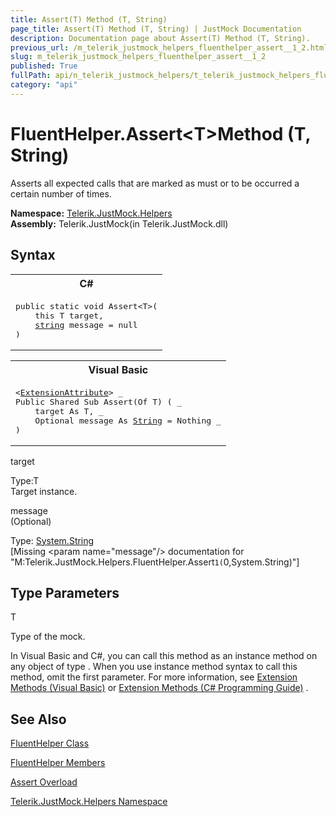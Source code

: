 ```yaml
---
title: Assert(T) Method (T, String)
page_title: Assert(T) Method (T, String) | JustMock Documentation
description: Documentation page about Assert(T) Method (T, String).
previous_url: /m_telerik_justmock_helpers_fluenthelper_assert__1_2.html
slug: m_telerik_justmock_helpers_fluenthelper_assert__1_2
published: True
fullPath: api/n_telerik_justmock_helpers/t_telerik_justmock_helpers_fluenthelper/methods_t_telerik_justmock_helpers_fluenthelper/overload_telerik_justmock_helpers_fluenthelper_assert/m_telerik_justmock_helpers_fluenthelper_assert__1_2
category: "api"
---
```


# FluentHelper.Assert&lt;T&gt;Method (T, String)



Asserts all expected calls that are marked as must or to be occurred a certain number of times.


 **Namespace:**  [Telerik.JustMock.Helpers](n_telerik_justmock_helpers) <br> **Assembly:** Telerik.JustMock(in Telerik.JustMock.dll)
## Syntax


<div id="syntaxCodeBlocks" class="code"><span codeLanguage="CSharp"><table><tr><th>C#</th></tr><tr><td><pre xml:space="preserve"><span class="keyword">public</span> <span class="keyword">static</span> <span class="keyword">void</span> <span class="identifier">Assert</span>&lt;T&gt;(
	<span class="keyword">this</span> T <span class="parameter">target</span>,
	<a href="https://msdn2.microsoft.com/en-us/library/s1wwdcbf" target="_blank">string</a> <span class="parameter">message</span> = <span class="keyword">null</span>
)
</pre></td></tr></table></span><span codeLanguage="VisualBasicDeclaration"><table><tr><th>Visual Basic</th></tr><tr><td><pre xml:space="preserve">&lt;<a href="https://msdn2.microsoft.com/en-us/library/bb504090" target="_blank">ExtensionAttribute</a>&gt; _
<span class="keyword">Public</span> <span class="keyword">Shared</span> <span class="keyword">Sub</span> <span class="identifier">Assert</span>(<span class="keyword">Of</span> T) ( _
	<span class="parameter">target</span> <span class="keyword">As</span> T, _
	Optional <span class="parameter">message</span> <span class="keyword">As</span> <a href="https://msdn2.microsoft.com/en-us/library/s1wwdcbf" target="_blank">String</a> = <span class="keyword">Nothing</span> _
)</pre></td></tr></table></span></div>



target<br>


Type:T<br>Target instance.



message<br>
(Optional)

Type: [System.String](s1wwdcbf) <br>
[Missing &lt;param name="message"/&gt; documentation for "M:Telerik.JustMock.Helpers.FluentHelper.Assert``1(``0,System.String)"]




## Type Parameters




T<br>


Type of the mock.


In Visual Basic and C#, you can call this method as an instance method on any object of type . When you use instance method syntax to call this method, omit the first parameter. For more information, see [Extension Methods (Visual Basic)](bb384936) or [Extension Methods (C# Programming Guide)](bb383977) .

## See Also



 [FluentHelper Class](t_telerik_justmock_helpers_fluenthelper) 

 [FluentHelper Members](allmembers_t_telerik_justmock_helpers_fluenthelper) 

 [Assert Overload](overload_telerik_justmock_helpers_fluenthelper_assert) 

 [Telerik.JustMock.Helpers Namespace](n_telerik_justmock_helpers) 



